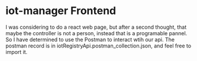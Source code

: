 # iot-manager Frontend
I was considering to do a react web page, but after a second thought, that maybe the controller is not a person, instead that is a programable pannel. So I have determined to use the Postman to interact wtih our api. The postman record is in iotRegistryApi.postman_collection.json, and feel free to import it.

